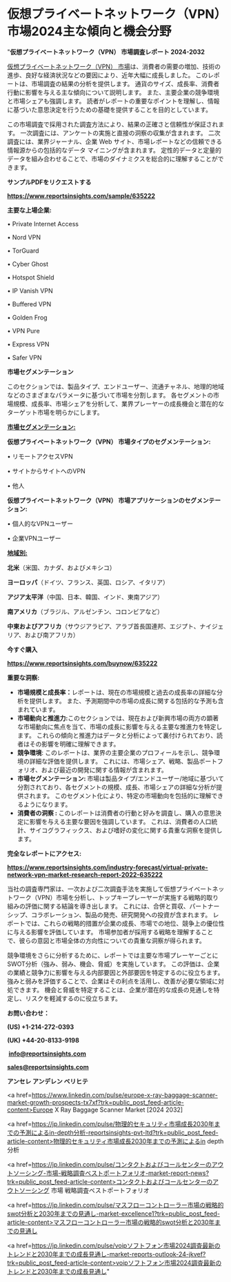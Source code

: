 # 仮想プライベートネットワーク（VPN）市場2024主な傾向と機会分野

"<strong>仮想プライベートネットワーク（VPN） 市場調査レポート 2024-2032</strong>

<a href=https://www.reportsinsights.com/sample/635222>仮想プライベートネットワーク（VPN） 市場</a>は、消費者の需要の増加、技術の進歩、良好な経済状況などの要因により、近年大幅に成長しました。 このレポートは、市場調査の結果の分析を提供します。 通貨のサイズ、成長率、消費者行動に影響を与える主な傾向について説明します。 また、主要企業の競争環境と市場シェアも強調します。 読者がレポートの重要なポイントを理解し、情報に基づいた意思決定を行うための基礎を提供することを目的としています。

この市場調査で採用された調査方法により、結果の正確さと信頼性が保証されます。 一次調査には、アンケートの実施と直接の洞察の収集が含まれます。 二次調査には、業界ジャーナル、企業 Web サイト、市場レポートなどの信頼できる情報源からの包括的なデータ マイニングが含まれます。 定性的データと定量的データを組み合わせることで、市場のダイナミクスを総合的に理解することができます。

<strong><b>サンプルPDFをリクエストする</b></strong>

<a href=https://www.reportsinsights.com/sample/635222><strong><u>https://www.reportsinsights.com/sample/635222</u></strong></a>

<strong>主要な上場企業:</strong>

• Private Internet Access

• Nord VPN

• TorGuard

• Cyber Ghost

• Hotspot Shield

• IP Vanish VPN

• Buffered VPN

• Golden Frog

• VPN Pure

• Express VPN

• Safer VPN

<strong>市場セグメンテーション</strong>

このセクションでは、製品タイプ、エンドユーザー、流通チャネル、地理的地域などのさまざまなパラメータに基づいて市場を分割します。 各セグメントの市場規模、成長率、市場シェアを分析して、業界プレーヤーの成長機会と潜在的なターゲット市場を明らかにします。

<strong><u>市場セグメンテーション</u></strong><strong><u>:</u></strong>

<strong>仮想プライベートネットワーク（VPN） 市場タイプのセグメンテーション:</strong>

• リモートアクセスVPN

• サイトからサイトへのVPN

• 他人

<strong>仮想プライベートネットワーク（VPN） 市場アプリケーションのセグメンテーション:</strong>

• 個人的なVPNユーザー

• 企業VPNユーザー

<strong><u>地域別</u></strong><strong><u>:</u></strong>

<strong>北米</strong>（米国、カナダ、およびメキシコ）

<strong>ヨーロッパ</strong>（ドイツ、フランス、英国、ロシア、イタリア）

<strong>アジア太平洋</strong>（中国、日本、韓国、インド、東南アジア）

<strong>南アメリカ</strong>（ブラジル、アルゼンチン、コロンビアなど）

<strong>中東およびアフリカ</strong>（サウジアラビア、アラブ首長国連邦、エジプト、ナイジェリア、および南アフリカ）

<strong>今すぐ購入</strong>

<a href=https://www.reportsinsights.com/buynow/635222><strong><u>https://www.reportsinsights.com/buynow/635222</u></strong></a>

<strong>重要な洞察:</strong>
<ul>
  <li><strong>市場規模と成長率：</strong>レポートは、現在の市場規模と過去の成長率の詳細な分析を提供します。 また、予測期間中の市場の成長に関する包括的な予測も含まれています。</li>
  <li><strong>市場動向と推進力:</strong>このセクションでは、現在および新興市場の両方の顕著な市場動向に焦点を当て、市場の成長に影響を与える主要な推進力を特定します。 これらの傾向と推進力はデータと分析によって裏付けられており、読者はその影響を明確に理解できます。</li>
  <li><strong>競争環境</strong>: このレポートは、業界の主要企業のプロフィールを示し、競争環境の詳細な評価を提供します。 これには、市場シェア、戦略、製品ポートフォリオ、および最近の開発に関する情報が含まれます。</li>
  <li><strong>市場セグメンテーション: </strong>市場は製品タイプ/エンドユーザー/地域に基づいて分割されており、各セグメントの規模、成長、市場シェアの詳細な分析が提供されます。 このセグメント化により、特定の市場動向を包括的に理解できるようになります。</li>
  <li><strong>消費者の洞察 : </strong>このレポートは消費者の行動と好みを調査し、購入の意思決定に影響を与える主要な要因を強調しています。 これは、消費者の人口統計、サイコグラフィックス、および嗜好の変化に関する貴重な洞察を提供します。</li>
</ul>
<strong>完全なレポートにアクセス:</strong>

<a href=https://www.reportsinsights.com/industry-forecast/virtual-private-network-vpn-market-research-report-2022-635222><strong><u><b>https://www.reportsinsights.com/industry-forecast/virtual-private-network-vpn-market-research-report-2022-635222</b></u></strong></a>

当社の調査専門家は、一次および二次調査手法を実施して仮想プライベートネットワーク（VPN）市場を分析し、トップキープレーヤーが実施する戦略的取り組みの評価に関する結論を導き出します。 これには、合併と買収、パートナーシップ、コラボレーション、製品の発売、研究開発への投資が含まれます。 レポートでは、これらの戦略的措置が企業の成長、市場での地位、競争上の優位性に与える影響を評価しています。 市場参加者が採用する戦略を理解することで、彼らの意図と市場全体の方向性についての貴重な洞察が得られます。

競争環境をさらに分析するために、レポートでは主要な市場プレーヤーごとにSWOT分析（強み、弱み、機会、脅威）を実施しています。 この評価は、企業の業績と競争力に影響を与える内部要因と外部要因を特定するのに役立ちます。 強みと弱みを評価することで、企業はその利点を活用し、改善が必要な領域に対処できます。 機会と脅威を特定することは、企業が潜在的な成長の見通しを特定し、リスクを軽減するのに役立ちます。

<strong>お問い合わせ：</strong>

<strong>(US) +1-214-272-0393</strong>

<strong>(UK) +44-20-8133-9198</strong>

<strong> </strong><a href=info@reportsinsights.com><strong><u>info@reportsinsights.com</u></strong></a>

<a href=sales@reportsinsights.com><strong><u>sales@reportsinsights.com</u></strong></a>

<strong>アンセレ アンデレン ベリヒテ</strong>

<a href=https://www.linkedin.com/pulse/europe-x-ray-baggage-scanner-market-growth-prospects-tx7xf?trk=public_post_feed-article-content>Europe X Ray Baggage Scanner Market [2024 2032]</a>

<a href=https://jp.linkedin.com/pulse/物理的セキュリティ市場成長2030年までの予測によるin-depth分析-reportsinsights-pvt-ltd?trk=public_post_feed-article-content>物理的セキュリティ市場成長2030年までの予測によるin depth分析</a>

<a href=https://jp.linkedin.com/pulse/コンタクトおよびコールセンターのアウトソーシング-市場-戦略調査ベストポートフォリオ-market-report-news?trk=public_post_feed-article-content>コンタクトおよびコールセンターのアウトソーシング 市場 戦略調査ベストポートフォリオ</a>

<a href=https://jp.linkedin.com/pulse/マスフローコントローラー市場の戦略的swot分析と2030年までの見通し-market-excellence1?trk=public_post_feed-article-content>マスフローコントローラー市場の戦略的swot分析と2030年までの見通し</a>

<a href=https://jp.linkedin.com/pulse/voipソフトフォン市場2024調査最新のトレンドと2030年までの成長見通し-market-reports-outlook-24-jkvef?trk=public_post_feed-article-content>voipソフトフォン市場2024調査最新のトレンドと2030年までの成長見通し</a>"
